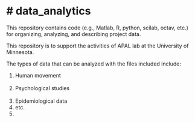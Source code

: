 <H1># data_analytics</H1>
This repository contains code (e.g., Matlab, R, python, scilab, octav, etc.) for organizing, analyzing, and describing project data.


This repository is to support the activities of APAL lab at the University of Minnesota.

The types of data that can be analyzed with the files included include: <br>
<ol><li> Human movement</li><br>
<li>Psychological studies</li><br>
<li>Epidemiological data</li>
<li>etc.<li>
</ol>
